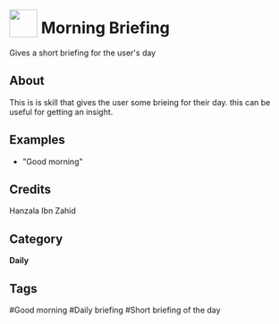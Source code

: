 # <img src="https://raw.githack.com/FortAwesome/Font-Awesome/master/svgs/solid/info.svg" card_color="#22A7F0" width="50" height="50" style="vertical-align:bottom"/> Morning Briefing
Gives a short briefing for the user's day

## About
This is is skill that gives the user some brieing for their day. this can be useful for getting an insight.

## Examples
* "Good morning"

## Credits
Hanzala Ibn Zahid

## Category
**Daily**

## Tags
#Good morning
#Daily briefing
#Short briefing of the day


